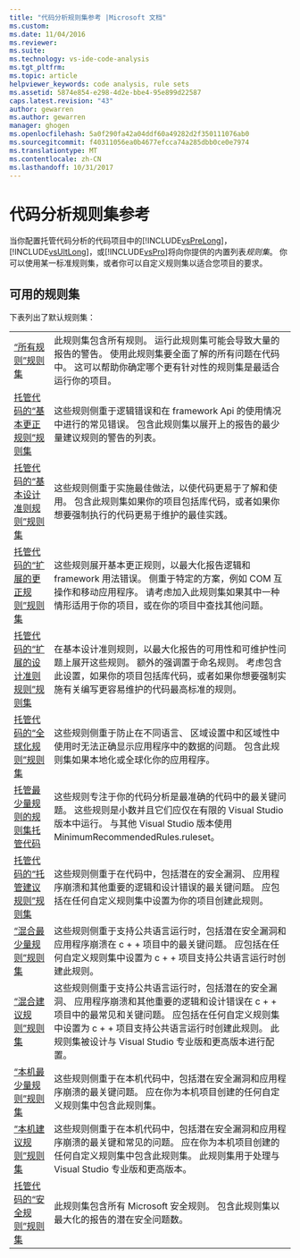 ```yaml
---
title: "代码分析规则集参考 |Microsoft 文档"
ms.custom: 
ms.date: 11/04/2016
ms.reviewer: 
ms.suite: 
ms.technology: vs-ide-code-analysis
ms.tgt_pltfrm: 
ms.topic: article
helpviewer_keywords: code analysis, rule sets
ms.assetid: 5874e854-e298-4d2e-bbe4-95e899d22587
caps.latest.revision: "43"
author: gewarren
ms.author: gewarren
manager: ghogen
ms.openlocfilehash: 5a0f290fa42a04ddf60a49282d2f350111076ab0
ms.sourcegitcommit: f40311056ea0b4677efcca74a285dbb0ce0e7974
ms.translationtype: MT
ms.contentlocale: zh-CN
ms.lasthandoff: 10/31/2017
---
```

# <a name="code-analysis-rule-set-reference"></a>代码分析规则集参考
当你配置托管代码分析的代码项目中的[!INCLUDE[vsPreLong](../code-quality/includes/vsprelong_md.md)]， [!INCLUDE[vsUltLong](../code-quality/includes/vsultlong_md.md)]，或[!INCLUDE[vsPro](../code-quality/includes/vspro_md.md)]将向你提供的内置列表*规则集*。 你可以使用某一标准规则集，或者你可以自定义规则集以适合您项目的要求。  
  
## <a name="available-rule-sets"></a>可用的规则集  
 下表列出了默认规则集：  
  
|||  
|-|-|  
|[“所有规则”规则集](../code-quality/all-rules-rule-set.md)|此规则集包含所有规则。 运行此规则集可能会导致大量的报告的警告。 使用此规则集要全面了解的所有问题在代码中。 这可以帮助你确定哪个更有针对性的规则集是最适合运行你的项目。|  
|[托管代码的“基本更正规则”规则集](../code-quality/basic-correctness-rules-rule-set-for-managed-code.md)|这些规则侧重于逻辑错误和在 framework Api 的使用情况中进行的常见错误。 包含此规则集以展开上的报告的最少量建议规则的警告的列表。|  
|[托管代码的“基本设计准则规则”规则集](../code-quality/basic-design-guideline-rules-rule-set-for-managed-code.md)|这些规则侧重于实施最佳做法，以使代码更易于了解和使用。 包含此规则集如果你的项目包括库代码，或者如果你想要强制执行的代码更易于维护的最佳实践。|  
|[托管代码的“扩展的更正规则”规则集](../code-quality/extended-correctness-rules-rule-set-for-managed-code.md)|这些规则展开基本更正规则，以最大化报告逻辑和 framework 用法错误。 侧重于特定的方案，例如 COM 互操作和移动应用程序。 请考虑加入此规则集如果其中一种情形适用于你的项目，或在你的项目中查找其他问题。|  
|[托管代码的“扩展的设计准则规则”规则集](../code-quality/extended-design-guidelines-rules-rule-set-for-managed-code.md)|在基本设计准则规则，以最大化报告的可用性和可维护性问题上展开这些规则。 额外的强调置于命名规则。 考虑包含此设置，如果你的项目包括库代码，或者如果你想要强制实施有关编写更容易维护的代码最高标准的规则。|  
|[托管代码的“全球化规则”规则集](../code-quality/globalization-rules-rule-set-for-managed-code.md)|这些规则侧重于防止在不同语言、 区域设置中和区域性中使用时无法正确显示应用程序中的数据的问题。 包含此规则集如果本地化或全球化你的应用程序。|  
|[托管最少量规则的规则集托管代码](../code-quality/managed-minimun-rules-rule-set-for-managed-code.md)|这些规则专注于你的代码分析是最准确的代码中的最关键问题。  这些规则是小数并且它们应仅在有限的 Visual Studio 版本中运行。  与其他 Visual Studio 版本使用 MinimumRecommendedRules.ruleset。|  
|[托管代码的“托管建议规则”规则集](../code-quality/managed-recommended-rules-rule-set-for-managed-code.md)|这些规则侧重于在代码中，包括潜在的安全漏洞、 应用程序崩溃和其他重要的逻辑和设计错误的最关键问题。 应包括在任何自定义规则集中设置为你的项目创建此规则。|  
|[“混合最少量规则”规则集](../code-quality/mixed-minimum-rules-rule-set.md)|这些规则侧重于支持公共语言运行时，包括潜在安全漏洞和应用程序崩溃在 c + + 项目中的最关键问题。 应包括在任何自定义规则集中设置为 c + + 项目支持公共语言运行时创建此规则。|  
|[“混合建议规则”规则集](../code-quality/mixed-recommended-rules-rule-set.md)|这些规则侧重于支持公共语言运行时，包括潜在的安全漏洞、 应用程序崩溃和其他重要的逻辑和设计错误在 c + + 项目中的最常见和关键问题。 应包括在任何自定义规则集中设置为 c + + 项目支持公共语言运行时创建此规则。  此规则集被设计与 Visual Studio 专业版和更高版本进行配置。|  
|[“本机最少量规则”规则集](../code-quality/native-minimum-rules-rule-set.md)|这些规则侧重于在本机代码中，包括潜在安全漏洞和应用程序崩溃的最关键问题。 应在你为本机项目创建的任何自定义规则集中包含此规则集。|  
|[“本机建议规则”规则集](../code-quality/native-recommended-rules-rule-set.md)|这些规则侧重于在本机代码中，包括潜在安全漏洞和应用程序崩溃的最关键和常见的问题。  应在你为本机项目创建的任何自定义规则集中包含此规则集。  此规则集用于处理与 Visual Studio 专业版和更高版本。|  
|[托管代码的“安全规则”规则集](../code-quality/security-rules-rule-set-for-managed-code.md)|此规则集包含所有 Microsoft 安全规则。 包含此规则集以最大化的报告的潜在安全问题数。|
